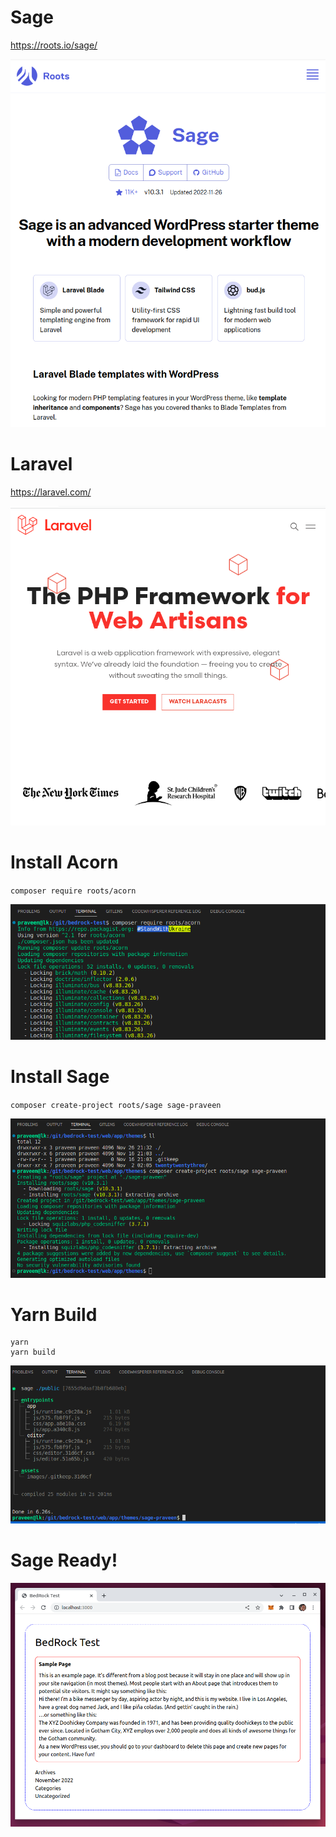 # Sage

https://roots.io/sage/

![](sage-home.png)

# Laravel

https://laravel.com/

![](laravel.png)

# Install Acorn

`composer require roots/acorn`

![](acorn-install.png)

# Install Sage

`composer create-project roots/sage sage-praveen`

![](sage-praveen.png)

# Yarn Build

```
yarn
yarn build
```

![](yarn-build.png)

# Sage Ready!

![](bedrock-test.png)
